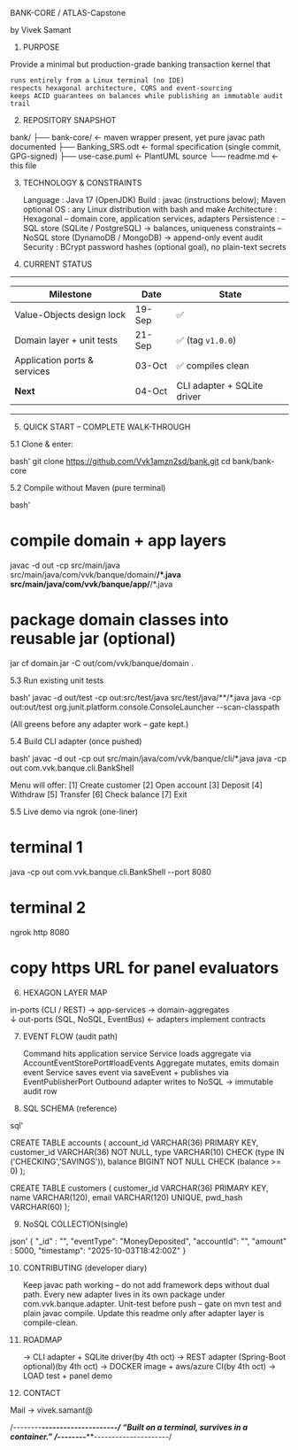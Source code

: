 BANK-CORE / ATLAS-Capstone

by Vivek Samant

1. PURPOSE

Provide a minimal but production-grade banking transaction kernel that

    runs entirely from a Linux terminal (no IDE)
    respects hexagonal architecture, CQRS and event-sourcing
    keeps ACID guarantees on balances while publishing an immutable audit trail

2. REPOSITORY SNAPSHOT

bank/
├── bank-core/              ← maven wrapper present, yet pure javac path documented
├── Banking_SRS.odt         ← formal specification (single commit, GPG-signed)
├── use-case.puml           ← PlantUML source
└── readme.md               ← this file


3. TECHNOLOGY & CONSTRAINTS

    Language : Java 17 (OpenJDK)
    Build    : javac (instructions below); Maven optional
    OS       : any Linux distribution with bash and make
    Architecture : Hexagonal – domain core, application services, adapters
    Persistence  :
    – SQL store (SQLite / PostgreSQL) → balances, uniqueness constraints
    – NoSQL store (DynamoDB / MongoDB) → append-only event audit
    Security : BCrypt password hashes (optional goal), no plain-text secrets

4. CURRENT STATUS
-----------------------------------------------------------------------
| Milestone                    | Date   | State                       |
| ---------------------------- | ------ | --------------------------- |
| Value-Objects design lock    | 19-Sep | ✅                          |
| Domain layer + unit tests    | 21-Sep | ✅ (tag `v1.0.0`)           |
| Application ports & services | 03-Oct | ✅ compiles clean           |
| **Next**                     | 04-Oct | CLI adapter + SQLite driver |
-----------------------------------------------------------------------

5. QUICK START – COMPLETE WALK-THROUGH

5.1 Clone & enter:

bash'
git clone https://github.com/Vvk1amzn2sd/bank.git
cd bank/bank-core

5.2 Compile without Maven (pure terminal)

bash'
# compile domain + app layers
javac -d out -cp src/main/java \
  src/main/java/com/vvk/banque/domain/**/*.java \
  src/main/java/com/vvk/banque/app/**/*.java

# package domain classes into reusable jar (optional)
jar cf domain.jar -C out/com/vvk/banque/domain .

5.3 Run existing unit tests

bash'
javac -d out/test -cp out:src/test/java src/test/java/**/*.java
java -cp out:out/test org.junit.platform.console.ConsoleLauncher --scan-classpath

(All greens before any adapter work – gate kept.)

5.4 Build CLI adapter (once pushed)

bash'
javac -d out -cp out src/main/java/com/vvk/banque/cli/*.java
java -cp out com.vvk.banque.cli.BankShell

Menu will offer:
[1] Create customer
[2] Open account
[3] Deposit
[4] Withdraw
[5] Transfer
[6] Check balance
[7] Exit

5.5 Live demo via ngrok (one-liner)

# terminal 1
java -cp out com.vvk.banque.cli.BankShell --port 8080

# terminal 2
ngrok http 8080
# copy https URL for panel evaluators

6. HEXAGON LAYER MAP

in-ports  (CLI / REST)  → app-services → domain-aggregates  
                          ↓
out-ports (SQL, NoSQL, EventBus) ← adapters implement contracts


7. EVENT FLOW (audit path)

    Command hits application service
    Service loads aggregate via AccountEventStorePort#loadEvents
    Aggregate mutates, emits domain event
    Service saves event via saveEvent + publishes via EventPublisherPort
    Outbound adapter writes to NoSQL → immutable audit row

8. SQL SCHEMA (reference)

sql'

CREATE TABLE accounts (
    account_id  VARCHAR(36) PRIMARY KEY,
    customer_id VARCHAR(36) NOT NULL,
    type        VARCHAR(10) CHECK (type IN ('CHECKING','SAVINGS')),
    balance     BIGINT      NOT NULL CHECK (balance >= 0)
);

CREATE TABLE customers (
    customer_id VARCHAR(36) PRIMARY KEY,
    name        VARCHAR(120),
    email       VARCHAR(120) UNIQUE,
    pwd_hash    VARCHAR(60)
);

9. NoSQL COLLECTION(single)

json'
{
  "_id"      : "<eventUuid>",
  "eventType": "MoneyDeposited",
  "accountId": "<uuid>",
  "amount"   : 5000,
  "timestamp": "2025-10-03T18:42:00Z"
}

10. CONTRIBUTING (developer diary)

    Keep javac path working – do not add framework deps without dual path.
    Every new adapter lives in its own package under com.vvk.banque.adapter.
    Unit-test before push – gate on mvn test and plain javac compile.
    Update this readme only after adapter layer is compile-clean.


11. ROADMAP

    -> CLI adapter + SQLite driver(by 4th oct)
    -> REST adapter (Spring-Boot optional)(by 4th oct)
    -> DOCKER image + aws/azure CI(by 4th oct)
    -> LOAD test + panel demo 

12. CONTACT

Mail  → vivek.samant@<provider>



/*--------******************************************************---------------------*/
“Built on a terminal, survives in a container.”
/*--------******************************************************---------------------*/
